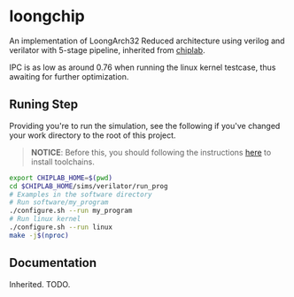# loongchip

An implementation of LoongArch32 Reduced architecture using verilog and verilator with 5-stage pipeline, inherited from [chiplab](https://gitee.com/loongson-edu/chiplab). 

IPC is as low as around 0.76 when running the linux kernel testcase, thus awaiting for further optimization.

## Runing Step

Providing you're to run the simulation, see the following if you've changed your work directory to the root of this project.

> **NOTICE**: Before this, you should following the instructions [here](toolchains/README.md) to install toolchains.

```bash
export CHIPLAB_HOME=$(pwd)
cd $CHIPLAB_HOME/sims/verilator/run_prog
# Examples in the software directory
# Run software/my_program
./configure.sh --run my_program
# Run linux kernel
./configure.sh --run linux
make -j$(nproc)
```

## Documentation

Inherited. TODO.
